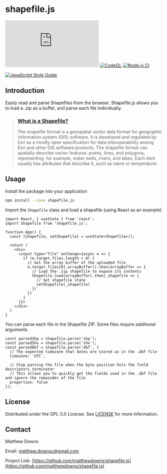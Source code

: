 # shapefile.js

[![Libraries.io dependency status for latest release](https://img.shields.io/librariesio/release/npm/shapefile.js)](https://img.shields.io/librariesio/release/npm/shapefile.js)
[![CodeQL](https://github.com/matthewdowns/shapefile.js/actions/workflows/codeql-analysis.yml/badge.svg)](https://github.com/matthewdowns/shapefile.js/actions/workflows/codeql-analysis.yml)
[![Node.js CI](https://github.com/matthewdowns/shapefile.js/actions/workflows/node.js.yml/badge.svg)](https://github.com/matthewdowns/shapefile.js/actions/workflows/node.js.yml)

[![JavaScript Style Guide](https://cdn.rawgit.com/standard/standard/master/badge.svg)](https://github.com/standard/standard)



## Introduction

Easily read and parse Shapefiles from the browser. Shapefile.js allows you to load a .zip as a buffer,
and parse each file individually.

> ### [What is a Shapefile?](https://en.wikipedia.org/wiki/Shapefile)
>
> The shapefile format is a geospatial vector data format for geographic information system (GIS) software.
> It is developed and regulated by Esri as a mostly open specification for data interoperability among Esri
> and other GIS software products. The shapefile format can spatially describe vector features: points,
> lines, and polygons, representing, for example, water wells, rivers, and lakes. Each item usually has
> attributes that describe it, such as name or temperature.




## Usage

Install the package into your application
```bash
npm install --save shapefile.js
```

Import the `Shapefile` class and load a shapefile (using React as an example)
```tsx
import React, { useState } from 'react';
import Shapefile from 'shapefile.js';

function App() {
  const [shapefile, setShapefile] = useState<Shapefile>();

  return (
    <div>
      <input type="file" onChange={async e => {
        if (e.target.files.length > 0) {
          // Get the array buffer of the uploaded file
          e.target.files[0].arrayBuffer().then(arrayBuffer => {
            // Load the .zip shapefile to expose its contents
            Shapefile.load(arrayBuffer).then(_shapefile => {
              // Set shapefile state
              setShapefile(_shapefile)
            })
          })
        }
      }}>
    </div>
  )
}
```

You can parse each file in the Shapefile ZIP. Some files require additional arguments.
```tsx
const parsedShp = shapefile.parse('shp');
const parsedShx = shapefile.parse('shx');
const parsedDbf = shapefile.parse('dbf', {
  // The expected timezone that dates are stored as in the .dbf file
  timezone: 'UTC',
  
  // Stop parsing the file when the byte position hits the field descriptors terminator
  // This allows you to quickly get the fields used in the .dbf file and ignore the remainder of the file
  properties: false
});
```




## License

Distributed under the GPL-3.0 License. See [LICENSE](https://github.com/matthewdowns/shapefile.js/tree/main/LICENSE) for more information.




## Contact

Matthew Downs

Email: [matthew.downsc@gmail.com](mailto:matthew.downsc@gmail.com)

Project Link: [https://github.com/matthewdowns/shapefile.js](https://github.com/matthewdowns/shapefile.js)
